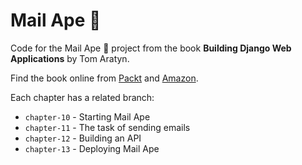 # Mail Ape 🦍

Code for the Mail Ape 🦍 project from the book **Building Django Web Applications** by Tom Aratyn.

Find the book online from [Packt](https://www.packtpub.com/web-development/building-django-web-applications) and [Amazon](https://www.amazon.com/Building-Django-Web-Applications-applications-ebook/dp/B079DW6TRJ/ref=sr_1_1?ie=UTF8&qid=1524169637&sr=8-1&keywords=Building+Django+Web+Applications).

Each chapter has a related branch:

 - `chapter-10` - Starting Mail Ape
 - `chapter-11` - The task of sending emails
 - `chapter-12` - Building an API
 - `chapter-13` - Deploying Mail Ape
 
